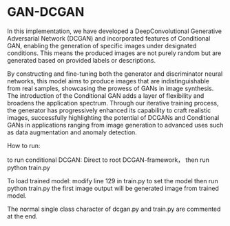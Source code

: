 # GAN-DCGAN
In this implementation, we have developed a DeepConvolutional Generative Adversarial Network (DCGAN) and incorporated features of Conditional GAN, enabling the generation of specific images under designated conditions. This means the produced images are not purely random but are generated based on provided labels or descriptions. 

By constructing and fine-tuning both the generator and discriminator neural networks, this model aims to produce images that are indistinguishable from real samples, showcasing the prowess of GANs in image synthesis. The
introduction of the Conditional GAN adds a layer of flexibility and broadens the application spectrum. Through our iterative training process, the generator has progressively enhanced its capability to craft realistic images, successfully highlighting the potential of DCGANs and Conditional GANs in applications ranging from image generation to advanced uses such as data augmentation and anomaly detection.

How to run:

to run conditional DCGAN:
Direct to root DCGAN-framework， then run python train.py

To load trained model:
modify line 129 in train.py to set the model then run python train.py
the first image output will be generated image from trained model.

The normal single class character of dcgan.py and train.py are commented at the end.
